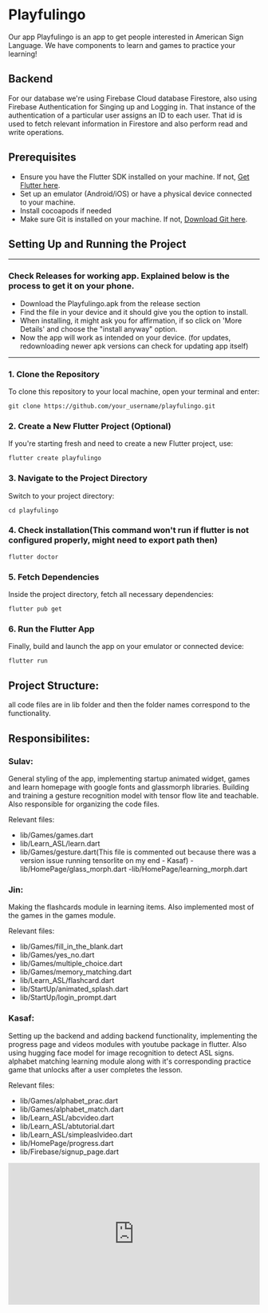 # Playfulingo


Our app Playfulingo is an app to get people interested in American Sign Language. We have components to learn and games to practice your learning! 

## Backend

For our database we're using Firebase Cloud database Firestore, also using Firebase Authentication for Singing up and Logging in. That instance of the authentication of a particular user assigns an ID to each user. That id is used to fetch relevant information in Firestore and also perform read and write operations.

## Prerequisites

- Ensure you have the Flutter SDK installed on your machine. If not, [Get Flutter here](https://flutter.dev/docs/get-started/install).
- Set up an emulator (Android/iOS) or have a physical device connected to your machine.
- Install cocoapods if needed
- Make sure Git is installed on your machine. If not, [Download Git here](https://git-scm.com/book/en/v2/Getting-Started-Installing-Git).

## Setting Up and Running the Project

-------
### Check Releases for working app.  Explained below is the process to get it on your phone.
-  Download the Playfulingo.apk from the release section
-  Find the file in your device and it should give you the option to install.
-  When installing, it might ask you for affirmation, if so click on 'More Details' and choose the "install anyway" option.
-  Now the app will work as intended on your device. (for updates, redownloading newer apk versions can check for updating app itself)
-------

### 1. Clone the Repository
To clone this repository to your local machine, open your terminal and enter:
```
git clone https://github.com/your_username/playfulingo.git
```
### 2. Create a New Flutter Project (Optional)
If you're starting fresh and need to create a new Flutter project, use:
```
flutter create playfulingo
```
### 3. Navigate to the Project Directory
Switch to your project directory:
```
cd playfulingo
```
### 4. Check installation(This command won't run if flutter is not configured properly, might need to export path then)
```
flutter doctor
```

### 5. Fetch Dependencies
Inside the project directory, fetch all necessary dependencies:
```
flutter pub get
```

### 6. Run the Flutter App
Finally, build and launch the app on your emulator or connected device:
```
flutter run
```

## Project Structure:

all code files are in lib folder and then the folder names correspond to the functionality. 
 

## Responsibilites:

### Sulav: 
General styling of the app, implementing startup animated widget, games and learn homepage with google fonts and glassmorph libraries. Building and training a gesture recognition model with tensor flow lite and teachable. Also responsible for organizing the code files. 

Relevant files: 
- lib/Games/games.dart 
- lib/Learn_ASL/learn.dart
- lib/Games/gesture.dart(This file is commented out because there was a version issue running tensorlite on my end - Kasaf)
-lib/HomePage/glass_morph.dart
-lib/HomePage/learning_morph.dart

### Jin: 
Making the flashcards module in learning items. Also implemented most of the games in the games module. 

Relevant files:
- lib/Games/fill_in_the_blank.dart
- lib/Games/yes_no.dart
- lib/Games/multiple_choice.dart
- lib/Games/memory_matching.dart
- lib/Learn_ASL/flashcard.dart
- lib/StartUp/animated_splash.dart
- lib/StartUp/login_prompt.dart

### Kasaf: 
Setting up the backend and adding backend functionality, implementing the progress page and videos modules with youtube package in flutter. Also using hugging face model for image recognition to detect ASL signs. alphabet matching learning module along with it's corresponding practice game that unlocks after a user completes the lesson. 

Relevant files: 
- lib/Games/alphabet_prac.dart
- lib/Games/alphabet_match.dart
- lib/Learn_ASL/abcvideo.dart
- lib/Learn_ASL/abtutorial.dart
- lib/Learn_ASL/simpleaslvideo.dart
- lib/HomePage/progress.dart
- lib/Firebase/signup_page.dart

<div style="padding:56.25% 0 0 0;position:relative;"><iframe src="https://player.vimeo.com/video/917208827?badge=0&amp;autopause=0&amp;player_id=0&amp;app_id=58479" frameborder="0" allow="autoplay; fullscreen; picture-in-picture" style="position:absolute;top:0;left:0;width:100%;height:100%;" title="Screen Recording 2024-02-26 at 3.03 (Copy)"></iframe></div><script src="https://player.vimeo.com/api/player.js"></script>













